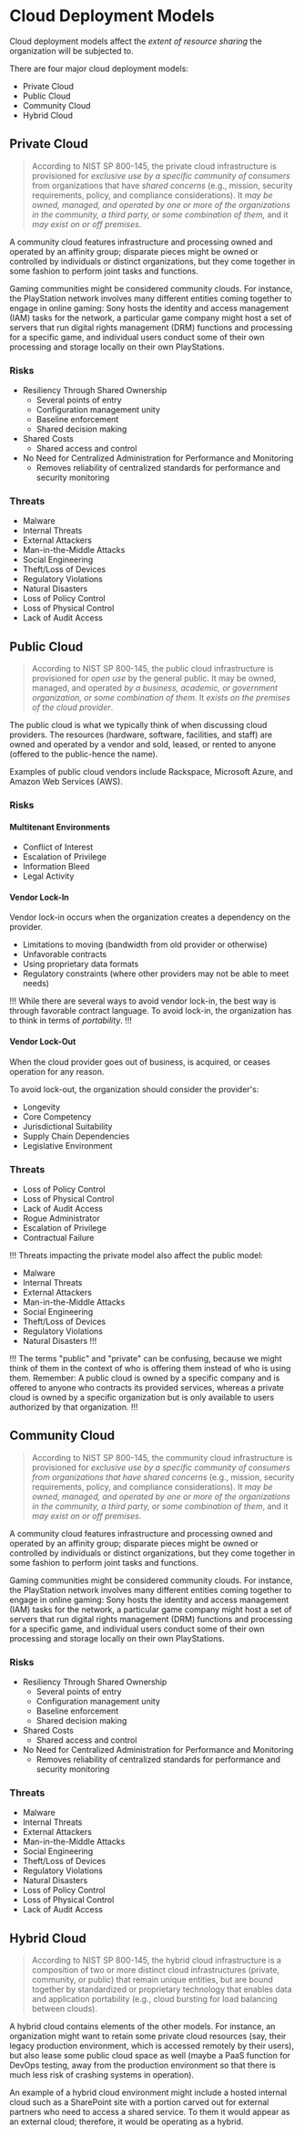 # Cloud Deployment Models

Cloud deployment models affect the *extent of resource sharing* the organization will be subjected to.

There are four major cloud deployment models:

- Private Cloud
- Public Cloud
- Community Cloud
- Hybrid Cloud

## Private Cloud

> According to NIST SP 800-145, the private cloud infrastructure is provisioned for *exclusive use by a specific community of consumers* from organizations that have *shared concerns* (e.g., mission, security requirements, policy, and compliance considerations). It *may be owned, managed, and operated by one or more of the organizations in the community, a third party, or some combination of them,* and it *may exist on or off premises*.

A community cloud features infrastructure and processing owned and operated by an affinity group; disparate pieces might be owned or controlled by individuals or distinct organizations, but they come together in some fashion to perform joint tasks and functions.

Gaming communities might be considered community clouds. For instance, the PlayStation network involves many different entities coming together to engage in online gaming: Sony hosts the identity and access management (IAM) tasks for the network, a particular game company might host a set of servers that run digital rights management (DRM) functions and processing for a specific game, and individual users conduct some of their own processing and storage locally on their own PlayStations.

### Risks

- Resiliency Through Shared Ownership
  - Several points of entry
  - Configuration management unity
  - Baseline enforcement
  - Shared decision making
- Shared Costs
  - Shared access and control
- No Need for Centralized Administration for Performance and Monitoring
  - Removes reliability of centralized standards for performance and security monitoring

### Threats

- Malware
- Internal Threats
- External Attackers
- Man-in-the-Middle Attacks
- Social Engineering
- Theft/Loss of Devices
- Regulatory Violations
- Natural Disasters
- Loss of Policy Control
- Loss of Physical Control
- Lack of Audit Access

## Public Cloud

> According to NIST SP 800-145, the public cloud infrastructure is provisioned for *open use* by the general public. It may be owned, managed, and operated *by a business, academic, or government organization, or some combination of them*. It *exists on the premises of the cloud provider*.

The public cloud is what we typically think of when discussing cloud providers. The resources (hardware, software, facilities, and staff) are owned and operated by a vendor and sold, leased, or rented to anyone (offered to the public-hence the name).

Examples of public cloud vendors include Rackspace, Microsoft Azure, and Amazon Web Services (AWS).

### Risks

#### Multitenant Environments

- Conflict of Interest
- Escalation of Privilege
- Information Bleed
- Legal Activity

#### Vendor Lock-In

Vendor lock-in occurs when the organization creates a dependency on the provider.

- Limitations to moving (bandwidth from old provider or otherwise)
- Unfavorable contracts
- Using proprietary data formats
- Regulatory constraints (where other providers may not be able to meet needs)

!!!
While there are several ways to avoid vendor lock-in, the best way is through favorable contract language. To avoid lock-in, the organization has to think in terms of *portability*.
!!!

#### Vendor Lock-Out

When the cloud provider goes out of business, is acquired, or ceases operation for any reason.

To avoid lock-out, the organization should consider the provider's:

- Longevity
- Core Competency
- Jurisdictional Suitability
- Supply Chain Dependencies
- Legislative Environment

### Threats

- Loss of Policy Control
- Loss of Physical Control
- Lack of Audit Access
- Rogue Administrator
- Escalation of Privilege
- Contractual Failure

!!! Threats impacting the private model also affect the public model:

- Malware
- Internal Threats
- External Attackers
- Man-in-the-Middle Attacks
- Social Engineering
- Theft/Loss of Devices
- Regulatory Violations
- Natural Disasters
!!!

!!!
The terms "public" and "private" can be confusing, because we might think of them in the context of who is offering them instead of who is using them. Remember: A public cloud is owned by a specific company and is offered to anyone who contracts its provided services, whereas a private cloud is owned by a specific organization but is only available to users authorized by that organization.
!!!

## Community Cloud

> According to NIST SP 800-145, the community cloud infrastructure is provisioned for *exclusive use by a specific community of consumers from organizations that have shared concerns* (e.g., mission, security requirements, policy, and compliance considerations). It *may be owned, managed, and operated by one or more of the organizations in the community, a third party, or some combination of them*, and it *may exist on or off premises*.

A community cloud features infrastructure and processing owned and operated by an affinity group; disparate pieces might be owned or controlled by individuals or distinct organizations, but they come together in some fashion to perform joint tasks and functions.

Gaming communities might be considered community clouds. For instance, the PlayStation network involves many different entities coming together to engage in online gaming: Sony hosts the identity and access management (IAM) tasks for the network, a particular game company might host a set of servers that run digital rights management (DRM) functions and processing for a specific game, and individual users conduct some of their own processing and storage locally on their own PlayStations.

### Risks

- Resiliency Through Shared Ownership
  - Several points of entry
  - Configuration management unity
  - Baseline enforcement
  - Shared decision making
- Shared Costs
  - Shared access and control
- No Need for Centralized Administration for Performance and Monitoring
  - Removes reliability of centralized standards for performance and security monitoring

### Threats

- Malware
- Internal Threats
- External Attackers
- Man-in-the-Middle Attacks
- Social Engineering
- Theft/Loss of Devices
- Regulatory Violations
- Natural Disasters
- Loss of Policy Control
- Loss of Physical Control
- Lack of Audit Access

## Hybrid Cloud

> According to NIST SP 800-145, the hybrid cloud infrastructure is a composition of two or more distinct cloud infrastructures (private, community, or public) that remain unique entities, but are bound together by standardized or proprietary technology that enables data and application portability (e.g., cloud bursting for load balancing between clouds).

A hybrid cloud contains elements of the other models. For instance, an organization might want to retain some private cloud resources (say, their legacy production environment, which is accessed remotely by their users), but also lease some public cloud space as well (maybe a PaaS function for DevOps testing, away from the production environment so that there is much less risk of crashing systems in operation).

An example of a hybrid cloud environment might include a hosted internal cloud such as a SharePoint site with a portion carved out for external partners who need to access a shared service. To them it would appear as an external cloud; therefore, it would be operating as a hybrid.

